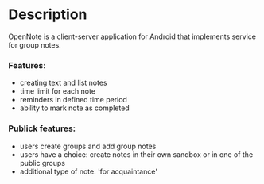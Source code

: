 Description
===========

OpenNote is a client-server application for Android that implements service for group notes.

### Features:
- creating text and list notes
- time limit for each note
- reminders in defined time period
- ability to mark note as completed

### Publick features:
- users create groups and add group notes
- users have a choice: create notes in their own sandbox or in one of the public groups
- additional type of note: 'for acquaintance'